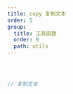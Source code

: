 ```yaml
---
title: copy 复制文本
order: 5
group:
  title: 工具函数
  order: 9
  path: utils
---
```



```jsx



// 复制文本



```
